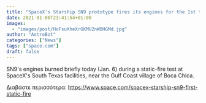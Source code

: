 ```yaml
---
title: "SpaceX's Starship SN9 prototype fires its engines for the 1st time"
date: 2021-01-06T23:41:54+01:00
images:
  - "images/post/HoFsuXheXrGKMU2nWBHGMd.jpg"
author: "AstroBot"
categories: ["News"]
tags: ["space.com"]
draft: false
---
```


SN9's engines burned briefly today (Jan. 6) during a static-fire test at SpaceX's South Texas facilities, near the Gulf Coast village of Boca Chica. 

Διαβάστε περισσότερα: https://www.space.com/spacex-starship-sn9-first-static-fire
